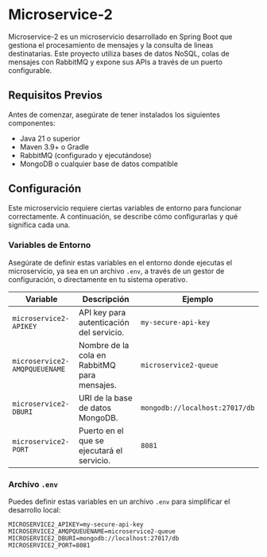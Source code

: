 # Microservice-2

Microservice-2 es un microservicio desarrollado en Spring Boot que gestiona el procesamiento de mensajes y la consulta de lineas destinatarias. Este proyecto utiliza bases de datos NoSQL, colas de mensajes con RabbitMQ y expone sus APIs a través de un puerto configurable.

## Requisitos Previos

Antes de comenzar, asegúrate de tener instalados los siguientes componentes:

- Java 21 o superior
- Maven 3.9+ o Gradle
- RabbitMQ (configurado y ejecutándose)
- MongoDB o cualquier base de datos compatible

## Configuración

Este microservicio requiere ciertas variables de entorno para funcionar correctamente. A continuación, se describe cómo configurarlas y qué significa cada una.

### Variables de Entorno

Asegúrate de definir estas variables en el entorno donde ejecutas el microservicio, ya sea en un archivo `.env`, a través de un gestor de configuración, o directamente en tu sistema operativo.

| Variable                  | Descripción                                              | Ejemplo                        |
|---------------------------|----------------------------------------------------------|--------------------------------|
| `microservice2-APIKEY`    | API key para autenticación del servicio.                 | `my-secure-api-key`            |
| `microservice2-AMQPQUEUENAME` | Nombre de la cola en RabbitMQ para mensajes.           | `microservice2-queue`          |
| `microservice2-DBURI`     | URI de la base de datos MongoDB.                         | `mongodb://localhost:27017/db` |
| `microservice2-PORT`      | Puerto en el que se ejecutará el servicio.               | `8081`                         |

### Archivo `.env`

Puedes definir estas variables en un archivo `.env` para simplificar el desarrollo local:

```env
MICROSERVICE2_APIKEY=my-secure-api-key
MICROSERVICE2_AMQPQUEUENAME=microservice2-queue
MICROSERVICE2_DBURI=mongodb://localhost:27017/db
MICROSERVICE2_PORT=8081
```
